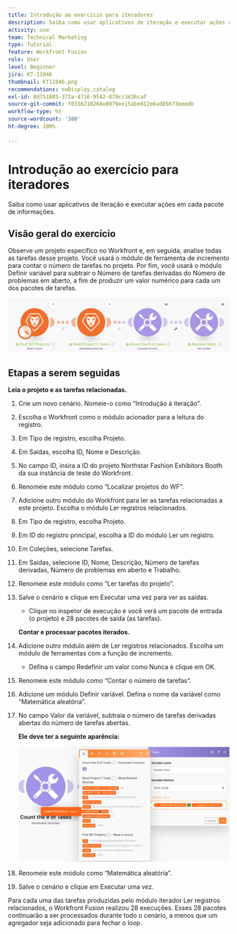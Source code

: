 ```yaml
---
title: Introdução ao exercício para iteradores
description: Saiba como usar aplicativos de iteração e executar ações em cada pacote de informações.
activity: use
team: Technical Marketing
type: Tutorial
feature: Workfront Fusion
role: User
level: Beginner
jira: KT-11046
thumbnail: KT11046.png
recommendations: noDisplay,catalog
exl-id: 8d751885-372a-4716-9542-079cc3d36caf
source-git-commit: f033b210268e8979ee15abe812e6ad85673eeedb
workflow-type: ht
source-wordcount: '388'
ht-degree: 100%

---
```


# Introdução ao exercício para iteradores

Saiba como usar aplicativos de iteração e executar ações em cada pacote de informações.

## Visão geral do exercício

Observe um projeto específico no Workfront e, em seguida, analise todas as tarefas desse projeto. Você usará o módulo de ferramenta de incremento para contar o número de tarefas no projeto. Por fim, você usará o módulo Definir variável para subtrair o Número de tarefas derivadas do Número de problemas em aberto, a fim de produzir um valor numérico para cada um dos pacotes de tarefas.

![Introdução aos iteradores - Imagem 1](../12-exercises/assets/introduction-to-iterators-walkthrough-1.png)

## Etapas a serem seguidas

**Leia o projeto e as tarefas relacionadas.**

1. Crie um novo cenário. Nomeie-o como “Introdução à iteração”.
1. Escolha o Workfront como o módulo acionador para a leitura do registro.
1. Em Tipo de registro, escolha Projeto.
1. Em Saídas, escolha ID, Nome e Descrição.
1. No campo ID, insira a ID do projeto Northstar Fashion Exhibitors Booth da sua instância de teste do Workfront.
1. Renomeie este módulo como “Localizar projetos do WF”.
1. Adicione outro módulo do Workfront para ler as tarefas relacionadas a este projeto. Escolha o módulo Ler registros relacionados.
1. Em Tipo de registro, escolha Projeto.
1. Em ID do registro principal, escolha a ID do módulo Ler um registro.
1. Em Coleções, selecione Tarefas.
1. Em Saídas, selecione ID, Nome, Descrição, Número de tarefas derivadas, Número de problemas em aberto e Trabalho.
1. Renomeie este módulo como “Ler tarefas do projeto”.
1. Salve o cenário e clique em Executar uma vez para ver as saídas.

   + Clique no inspetor de execução e você verá um pacote de entrada (o projeto) e 28 pacotes de saída (as tarefas).

   **Contar e processar pacotes iterados.**

1. Adicione outro módulo além de Ler registros relacionados. Escolha um módulo de ferramentas com a função de incremento.

   + Defina o campo Redefinir um valor como Nunca e clique em OK.

1. Renomeie este módulo como “Contar o número de tarefas”.
1. Adicione um módulo Definir variável. Defina o nome da variável como “Matemática aleatória”.
1. No campo Valor da variável, subtraia o número de tarefas derivadas abertas do número de tarefas abertas.

   **Ele deve ter a seguinte aparência:**

   ![Introdução aos iteradores - Imagem 2](../12-exercises/assets/introduction-to-iterators-walkthrough-2.png)

1. Renomeie este módulo como “Matemática aleatória”.
1. Salve o cenário e clique em Executar uma vez.

Para cada uma das tarefas produzidas pelo módulo iterador Ler registros relacionados, o Workfront Fusion realizou 28 execuções. Esses 28 pacotes continuarão a ser processados durante todo o cenário, a menos que um agregador seja adicionado para fechar o loop.
